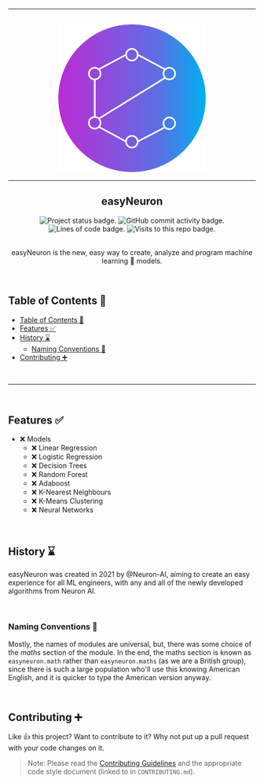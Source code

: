 <section align="center">
<hr>
<br>
<img alt="Logo" src="admin/social/logo%20circle.png" width="300">

<br>
<hr>
<h1>easyNeuron</h1>
<div>
	<img alt="Project status badge." src="https://img.shields.io/static/v1?label=status&message=planning&color=orange&style=for-the-badge">
	<img alt="GitHub commit activity badge." src="https://img.shields.io/github/commit-activity/y/neuron-ai/easyNeuron?style=for-the-badge">
	<img alt="Lines of code badge." src="https://img.shields.io/tokei/lines/github/neuron-ai/easyNeuron?style=for-the-badge">
	<img alt="Visits to this repo badge." src="https://badges.pufler.dev/visits/Password-Classified/password-classified">
</div>
<br>

easyNeuron is the new, easy way to create, analyze and program machine learning 🧠 models.

</section>

<br>

## Table of Contents 📝

- [Table of Contents 📝](#table-of-contents-)
- [Features ✅](#features-)
- [History ⌛](#history-)
	- [Naming Conventions 🧾](#naming-conventions-)
- [Contributing ➕](#contributing-)

<br>

---

<br>

## Features ✅

- ❌ Models
	- ❌ Linear Regression
	- ❌ Logistic Regression
	- ❌ Decision Trees
	- ❌ Random Forest
	- ❌ Adaboost
	- ❌ K-Nearest Neighbours
	- ❌ K-Means Clustering
	- ❌ Neural Networks

<br> <!-- Don't delete this BR newline tag, since it is used with a Python Script (scripts/update_todo.py) -->

## History ⌛ 
easyNeuron was created in 2021 by @Neuron-AI, aiming to create an easy experience for all ML engineers, with any and all of the newly developed algorithms from Neuron AI.

<br>

### Naming Conventions 🧾

Mostly, the names of modules are universal, but, there was some choice of the *maths* section of the module. In the end, the maths section is known as `easyneuron.math` rather than `easyneuron.maths` (as we are a British group), since there is such a large population who'll use this knowing American English, and it is quicker to type the American version anyway.

<br>

## Contributing ➕

Like 👍 this project? Want to contribute to it? Why not put up a pull request with your code changes on it.

> Note: Please read the [Contributing Guidelines](CONTRIBUTING.md) and the appropriate code style document (linked to in `CONTRIBUTING.md`).
